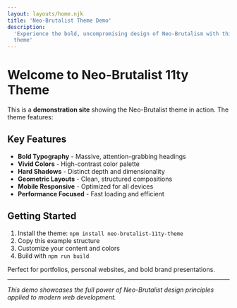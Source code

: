 ```yaml
---
layout: layouts/home.njk
title: 'Neo-Brutalist Theme Demo'
description:
  'Experience the bold, uncompromising design of Neo-Brutalism with this 11ty
  theme'
---
```


# Welcome to Neo-Brutalist 11ty Theme

This is a **demonstration site** showing the Neo-Brutalist theme in action. The
theme features:

## Key Features

- **Bold Typography** - Massive, attention-grabbing headings
- **Vivid Colors** - High-contrast color palette
- **Hard Shadows** - Distinct depth and dimensionality
- **Geometric Layouts** - Clean, structured compositions
- **Mobile Responsive** - Optimized for all devices
- **Performance Focused** - Fast loading and efficient

## Getting Started

1. Install the theme: `npm install neo-brutalist-11ty-theme`
2. Copy this example structure
3. Customize your content and colors
4. Build with `npm run build`

Perfect for portfolios, personal websites, and bold brand presentations.

---

_This demo showcases the full power of Neo-Brutalist design principles applied
to modern web development._
